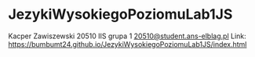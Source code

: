 # JezykiWysokiegoPoziomuLab1JS
Kacper Zawiszewski 20510 IIS grupa 1
20510@student.ans-elblag.pl
Link: https://bumbumt24.github.io/JezykiWysokiegoPoziomuLab1JS/index.html
